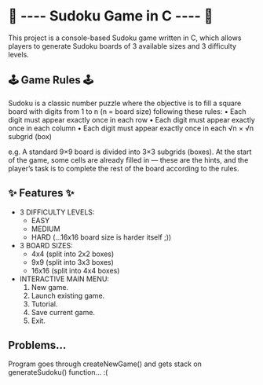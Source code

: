 # 🧩 ---- Sudoku Game in C ---- 🧩

This project is a console-based Sudoku game written in C, which allows players to generate Sudoku boards of 3 available sizes and 3 difficulty levels.

## 🕹️ Game Rules 🕹️
Sudoku is a classic number puzzle where the objective is to fill a square board with digits from 1 to n (n = board size) following these rules:
	•	Each digit must appear exactly once in each row
	•	Each digit must appear exactly once in each column
	•	Each digit must appear exactly once in each √n × √n subgrid (box)

e.g. A standard 9×9 board is divided into 3×3 subgrids (boxes). At the start of the game, some cells are already filled in — these are the hints, and the player’s task is to complete the rest of the board according to the rules.

## ✨ Features ✨
- 3 DIFFICULTY LEVELS:
  * EASY
  * MEDIUM
  * HARD (...16x16 board size is harder itself ;))
- 3 BOARD SIZES:
  * 4x4 (split into 2x2 boxes)
  * 9x9 (split into 3x3 boxes)
  * 16x16 (split into 4x4 boxes)
- INTERACTIVE MAIN MENU:
  1. New game.
  2. Launch existing game.
  3. Tutorial.
  4. Save current game.
  5. Exit.

## Problems...
Program goes through createNewGame() and gets stack on generateSudoku() function... :(
